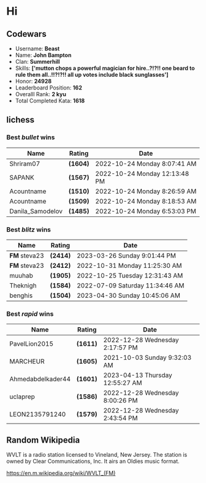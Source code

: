 # Hi

<!-- start-data -->
## Codewars

- Username: __Beast__
- Name: __John Bampton__
- Clan: __Summerhill__
- Skills: __['mutton chops a powerful magician for hire..?!?!! one beard to rule them all..!!?!?!! all up votes include black sunglasses']__
- Honor: __24928__
- Leaderboard Position: __162__
- Overalll Rank: __2 kyu__
- Total Completed Kata: __1618__

## lichess

### Best *bullet* wins

| Name | Rating | Date |
| - | - | - |
| Shriram07 | __(1604)__ | 2022-10-24 Monday 8:07:41 AM |
| SAPANK | __(1567)__ | 2022-10-24 Monday 12:13:48 PM |
| Acountname | __(1510)__ | 2022-10-24 Monday 8:26:59 AM |
| Acountname | __(1509)__ | 2022-10-24 Monday 8:18:53 AM |
| Danila_Samodelov | __(1485)__ | 2022-10-24 Monday 6:53:03 PM |

### Best *blitz* wins

| Name | Rating | Date |
| - | - | - |
| __FM__ steva23 | __(2414)__ | 2023-03-26 Sunday 9:01:44 PM |
| __FM__ steva23 | __(2412)__ | 2022-10-31 Monday 11:25:30 AM |
| muuhab | __(1905)__ | 2022-10-25 Tuesday 12:31:43 AM |
| Theknigh | __(1584)__ | 2022-07-09 Saturday 11:34:46 AM |
| benghis | __(1504)__ | 2023-04-30 Sunday 10:45:06 AM |

### Best *rapid* wins

| Name | Rating | Date |
| - | - | - |
| PavelLion2015 | __(1611)__ | 2022-12-28 Wednesday 2:17:57 PM |
| MARCHEUR | __(1605)__ | 2021-10-03 Sunday 9:32:03 AM |
| Ahmedabdelkader44 | __(1601)__ | 2023-04-13 Thursday 12:55:27 AM |
| uclaprep | __(1586)__ | 2022-12-28 Wednesday 8:00:26 PM |
| LEON2135791240 | __(1579)__ | 2022-12-28 Wednesday 2:43:54 PM |

## Random Wikipedia

WVLT is a radio station licensed to Vineland, New Jersey. The station is owned by Clear Communications, Inc. It airs an Oldies music format.

https://en.m.wikipedia.org/wiki/WVLT_(FM)
